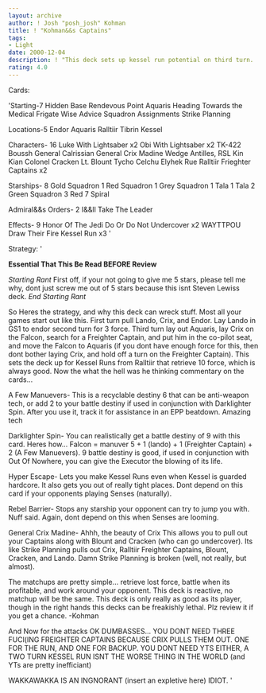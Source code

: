 ```yaml
---
layout: archive
author: ! Josh "posh_josh" Kohman
title: ! "Kohman&&s Captains"
tags:
- Light
date: 2000-12-04
description: ! "This deck sets up kessel run potential on third turn.  It has incredible destiny, and massive generation.  Retrieving ten force in the process... what more do you want???"
rating: 4.0
---
```

Cards: 

'Starting-7
Hidden Base
Rendevous Point
Aquaris
Heading Towards the Medical Frigate
Wise Advice
Squadron Assignments
Strike Planning

Locations-5
Endor
Aquaris
Ralltiir
Tibrin
Kessel

Characters- 16
Luke With Lightsaber  x2
Obi With Lightsaber  x2
TK-422
Boussh
General Calrissian
General Crix Madine
Wedge Antilles, RSL
Kin Kian
Colonel Cracken
Lt. Blount
Tycho Celchu
Elyhek Rue
Ralltiir Frieghter Captains  x2

Starships- 8
Gold Squadron 1
Red Squadron 1
Grey Squadron 1
Tala 1
Tala 2
Green Squadron 3
Red 7
Spiral

Admiral&&s Orders- 2
I&&ll Take The Leader

Effects- 9
Honor Of The Jedi
Do Or Do Not
Undercover  x2
WAYTTPOU
Draw Their Fire
Kessel Run  x3
'

Strategy: '


****Essential That This Be Read BEFORE Review****

*Starting Rant*
First off, if your not going to give me 5 stars, please tell me why, dont just screw me out of 5 stars because this isnt Steven Lewiss deck.
*End Starting Rant*

So Heres the strategy, and why this deck can wreck stuff.  Most all your games start out like this.  First turn pull Lando, Crix, and Endor.  Lay Lando in GS1 to endor second turn for 3 force.  Third turn lay out Aquaris, lay Crix on the Falcon, search for a Freighter Captain, and put him in the co-pilot seat, and move the Falcon to Aquaris (if you dont have enough force for this, then dont bother laying Crix, and hold off a turn on the Freighter Captain).  This sets the deck up for Kessel Runs from Ralltiir that retrieve 10 force, which is always good.  Now the what the hell was he thinking commentary on the cards...

A Few Manuevers-  This is a recyclable destiny 6 that can be anti-weapon tech, or add 2 to your battle destiny if used in conjunction with Darklighter Spin.  After you use it, track it for assistance in an EPP beatdown.  Amazing tech

Darklighter Spin-  You can realistically get a battle destiny of 9 with this card.  Heres how... Falcon = manuver 5 + 1 (lando) + 1 (Freighter Captain) + 2 (A Few Manuevers).	9 battle destiny is good, if used in conjunction with Out Of Nowhere, you can give the Executor the blowing of its life.

Hyper Escape-  Lets you make Kessel Runs even when Kessel is guarded hardcore.	It also gets you out of really tight places.  Dont depend on this card if your opponents playing Senses (naturally).

Rebel Barrier-	Stops any starship your opponent can try to jump you with.  Nuff said.	Again, dont depend on this when Senses are looming.

General Crix Madine-  Ahhh, the beauty of Crix  This allows you to pull out your Captains along with Blount and Cracken (who can go undercover).  Its like Strike Planning pulls out Crix, Ralltiir Freighter Captains, Blount, Cracken, and Lando.  Damn Strike Planning is broken (well, not really, but almost).


The matchups are pretty simple... retrieve lost force, battle when its profitable, and work around your opponent.  This deck is reactive, no matchup will be the same.	This deck is only really as good as its player, though in the right hands this decks can be freakishly lethal.	Plz review it if you get a chance.
-Kohman

And Now for the attacks
OK DUMBASSES... YOU DONT NEED THREE FUCl(ING FREIGHTER CAPTAINS BECAUSE CRIX PULLS THEM OUT.  ONE FOR THE RUN, AND ONE FOR BACKUP.  YOU DONT NEED YTS EITHER, A TWO TURN KESSEL RUN ISNT THE WORSE THING IN THE WORLD (and YTs are pretty inefficiant)




WAKKAWAKKA IS AN INGNORANT (insert an expletive here) IDIOT. '